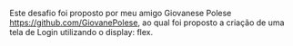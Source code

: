 Este desafio foi proposto por meu amigo Giovanese Polese https://github.com/GiovanePolese, ao qual foi proposto a criação de uma tela de Login utilizando o display: flex.
